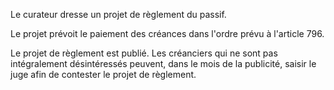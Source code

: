 Le curateur dresse un projet de règlement du passif.

Le projet prévoit le paiement des créances dans l'ordre prévu à l'article 796.

Le projet de règlement est publié. Les créanciers qui ne sont pas intégralement désintéressés peuvent, dans le mois de la publicité, saisir le juge afin de contester le projet de règlement.
